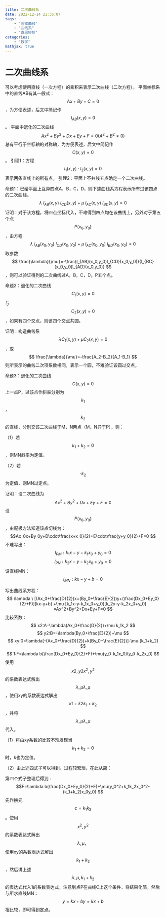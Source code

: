 ```yaml
---
title: 二次曲线系
date: 2022-12-14 21:36:07
tags:
    - "圆锥曲线"
    - "曲线系"
    - "奇思妙想"
categories:
    - "数学"
mathjax: true
---
```

# 二次曲线系
可以考虑使用直线（一次方程）的乘积来表示二次曲线（二次方程）。
平面坐标系中的直线AB有其一般式：$$ Ax+By+C=0 $$，为方便表述，后文中简记作$$ l_{AB}(x,y)=0 $$。
平面中退化的二次曲线$$ Ax^2+By^2+Dx+Ey+F=0 (A^2+B^2 \ne 0) $$总有平行于坐标轴的对称轴，为方便表述，后文中简记作 $$ C(x,y)=0 $$。
引理1：方程$$ l_1(x,y) \cdot l_2(x,y)=0 $$表示两条直线上的所有点。
引理2：平面上不共线五点确定一个二次曲线。

命题1：已给平面上互异四点A，B，C，D，则下述曲线系方程表示所有过该四点的二次曲线。
$$
\lambda \ l_{AB}(x,y) \ l_{CD}(x,y)+\mu \ l_{AC}(x,y) \ l_{BD}(x,y)=0
$$
证明：对于该方程，将四点坐标代入，不难得到四点均在该曲线上，另外对于第五个点
$$ P(x_0,y_0) $$，由方程$$ \lambda \ l_{AB}(x_0,y_0) \ l_{CD}(x_0,y_0)+ \mu \ l_{AC}(x_0,y_0) \ l_{BD}(x_0,y_0)=0 $$取参数$$ \frac{\lambda}{\mu}=-\frac{l_{AB}(x_0,y_0)l_{CD}(x_0,y_0)}{l_{BC}(x_0,y_0)l_{AD}(x_0,y_0)} $$，则可以验证得到的二次曲线过A，B，C，D，P五个点。

命题2：退化的二次曲线$$ C_1(x,y)=0 $$与$$ C_2(x,y)=0 $$，如果有四个交点，则该四个交点共圆。

证明：构造曲线系$$ \lambda C_1(x,y) +\mu C_2(x,y)=0 $$，取$$ \frac{\lambda}{\mu}=-\frac{A_2-B_2}{A_1-B_1} $$则所表示的曲线二次项系数相同，表示一个圆，不难验证该圆过交点。

命题3：退化的二次曲线$$ C(x,y)=0 $$上一点P，过该点作斜率分别为$$ k_1 $$，$$ k_2 $$的直线，分别交该二次曲线于M，N两点（M，N异于P），则：

（1）若$$ k_1+k_2=0 $$，则MN斜率为定值。

（2）若$$ \cdot k_2 $$为定值，则MN过定点。

证明：设二次曲线为$$ Ax^2+By^2+Dx+Ey+F=0
$$
设$$ P(x_0,y_0) $$，由配极方法知道该点切线为：
$$Ax_0x+By_0y+D\cdot\frac{x+x_0}{2}+E\cdot\frac{y+y_0}{2}+F=0
$$
不难写出：
$$l_{PM}:k_1x-y-k_1x_0+y_0=0
$$
$$l_{PN}:k_2x-y-k_2x_0+y_0=0
$$
设直线MN：$$ l_{MN}:kx-y+b=0 $$

写出曲线系方程：
$$
\lambda \ [(Ax_0+\frac{D}{2})x+(By_0+\frac{E}{2})y+(\frac{Dx_0+Ey_0}{2}+F)][kx-y+b]
+\mu [k_1x-y-k_1x_0+y_0][k_2x-y-k_2x_0+y_0]
=Ax^2+By^2+Dx+Ey+F=0
$$
比较系数：
$$
x2:A=\lambda(Ax_0+\frac{D}{2})+\mu k_1k_2
$$
$$
y2:B=-\lambda(By_0+\frac{E}{2})+\mu
$$
$$
xy:0=\lambda[-(Ax_0+\frac{D}{2})+k(By_0+\frac{E}{2})]-\mu (k_1+k_2)
$$
$$
1:F=\lambda b(\frac{Dx_0+Ey_0}{2}+F)+\mu(y_0-k_1x_0)(y_0-k_2x_0)
$$
使用$$ x2,y2x^2,y^2 $$的系数表达式解出$$ λ,μ\lambda,\mu $$，使用xy的系数表达式解出$$ k1+k2k_1+k_2 $$，并将$$ λ,μ\lambda,\mu $$代入。

（1）将由xy系数的比较不难发现当$$ k_1+k_2=0 $$时，k也为定值。

（2）由上述四式子可以得到，过程较繁琐，在此从简：

第四个式子整理后得到 :
$$F=\lambda b(\frac{Dx_0+Ey_0}{2}+F)+\mu(y_0^2+k_1k_2x_0^2-(k_1+k_2)x_0y_0)
$$
先作换元$$ c=k_1k_2 $$。使用$$ x^2,y^2 $$的系数表达式解出$$ \lambda,\mu ，$$使用xy的系数表达式解出$$ k_1+k_2 $$，然后讲上述$$ \lambda,\mu,k_1+k_2 $$的表达式代入1的系数表达式，注意到点P在曲线C上这个条件，将结果化简，然后与所求直线MN：$$ y=kx+by=kx+b $$相比较，即可得到定点。
